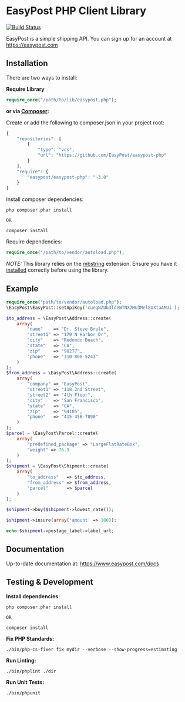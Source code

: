 # EasyPost PHP Client Library

[![Build Status](https://travis-ci.org/EasyPost/easypost-php.svg?branch=master)](https://travis-ci.org/EasyPost/easypost-php)

EasyPost is a simple shipping API. You can sign up for an account at https://easypost.com

Installation
------------

There are two ways to install:

 **Require Library**

```php
require_once("/path/to/lib/easypost.php");
```

**or via [Composer](http://getcomposer.org/):**

Create or add the following to composer.json in your project root:
```javascript
{
    "repositories": [
        {
            "type": "vcs",
            "url": "https://github.com/EasyPost/easypost-php"
        }
    ],
    "require": {
        "easypost/easypost-php": "~3.0"
    }
}
```

Install composer dependencies:
```shell
php composer.phar install

OR

composer install
```

Require dependencies:
```php
require_once("/path/to/vendor/autoload.php");
```

*NOTE:* This library relies on the [mbstring](http://php.net/manual/en/book.mbstring.php) extension. Ensure you have it [installed](http://www.php.net/manual/en/mbstring.installation.php) correctly before using the library.

Example
-------

```php
require_once("path/to/vendor/autoload.php");
\EasyPost\EasyPost::setApiKey('cueqNZUb3ldeWTNX7MU3Mel8UXtaAMUi');

$to_address = \EasyPost\Address::create(
    array(
        "name"    => "Dr. Steve Brule",
        "street1" => "179 N Harbor Dr",
        "city"    => "Redondo Beach",
        "state"   => "CA",
        "zip"     => "90277",
        "phone"   => "310-808-5243"
    )
);
$from_address = \EasyPost\Address::create(
    array(
        "company" => "EasyPost",
        "street1" => "118 2nd Street",
        "street2" => "4th Floor",
        "city"    => "San Francisco",
        "state"   => "CA",
        "zip"     => "94105",
        "phone"   => "415-456-7890"
    )
);
$parcel = \EasyPost\Parcel::create(
    array(
        "predefined_package" => "LargeFlatRateBox",
        "weight" => 76.9
    )
);
$shipment = \EasyPost\Shipment::create(
    array(
        "to_address"   => $to_address,
        "from_address" => $from_address,
        "parcel"       => $parcel
    )
);

$shipment->buy($shipment->lowest_rate());

$shipment->insure(array('amount' => 100));

echo $shipment->postage_label->label_url;
```

Documentation
--------------------

Up-to-date documentation at: https://www.easypost.com/docs

Testing & Development
--------------------

**Install dependencies:**
```shell
php composer.phar install

OR

composer install
```

**Fix PHP Standards:**
```shell
./bin/php-cs-fixer fix mydir --verbose --show-progress=estimating     
```

**Run Linting:**
```shell
./bin/phplint ./dir
```

**Run Unit Tests:**
```shell
./bin/phpunit
```

